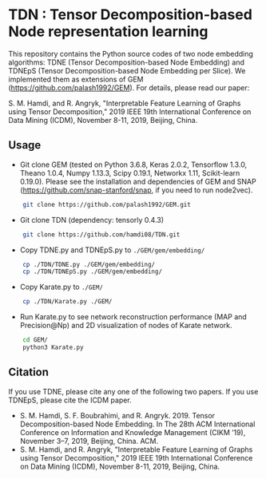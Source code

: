 # TDN : Tensor Decomposition-based Node representation learning
This repository contains the Python source codes of two node embedding algorithms: TDNE (Tensor Decomposition-based Node Embedding) and TDNEpS (Tensor Decomposition-based Node Embedding per Slice). We implemented them as extensions of GEM (https://github.com/palash1992/GEM). For details, please read our paper:

S. M. Hamdi, and R. Angryk, "Interpretable Feature Learning of Graphs using Tensor Decomposition," 2019 IEEE 19th International Conference on Data Mining (ICDM), November 8-11, 2019,  Beijing, China.

## Usage
* Git clone GEM (tested on Python 3.6.8, Keras 2.0.2, Tensorflow 1.3.0, Theano 1.0.4, Numpy 1.13.3, Scipy 0.19.1, Networkx 1.11, Scikit-learn 0.19.0). Please see the installation and dependencies of GEM and SNAP (https://github.com/snap-stanford/snap, if you need to run node2vec).
```bash
    git clone https://github.com/palash1992/GEM.git
```
* Git clone TDN (dependency: tensorly 0.4.3)
```bash
    git clone https://github.com/hamdi08/TDN.git
```
* Copy TDNE.py and TDNEpS.py to `./GEM/gem/embedding/`
```bash
    cp ./TDN/TDNE.py ./GEM/gem/embedding/
    cp ./TDN/TDNEpS.py ./GEM/gem/embedding/
```
* Copy Karate.py to `./GEM/`
```bash
    cp ./TDN/Karate.py ./GEM/
```
* Run Karate.py to see network reconstruction performance (MAP and Precision@Np) and 2D visualization of nodes of Karate network.
```bash
    cd GEM/
    python3 Karate.py
```
## Citation
If you use TDNE, please cite any one of the following two papers. If you use TDNEpS, please cite the ICDM paper.
* S. M. Hamdi, S. F. Boubrahimi, and R. Angryk. 2019. Tensor Decomposition-based Node Embedding. In The 28th ACM International Conference on Information and Knowledge Management (CIKM ’19), November 3–7, 2019, Beijing, China. ACM.
* S. M. Hamdi, and R. Angryk, "Interpretable Feature Learning of Graphs using Tensor Decomposition," 2019 IEEE 19th International Conference on Data Mining (ICDM), November 8-11, 2019,  Beijing, China.

